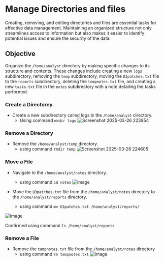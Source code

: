 <h1>Manage Directories and files</h1>

Creating, removing, and editing directories and files are essential tasks for effective data management. Maintaining an organized structure not only streamlines access to information but also makes it easier to identify potential issues and ensure the security of the data.

<h2>Objective</h2>

Organize the `/home/analyst` directory by making specific changes to its structure and contents. These changes include creating a new `logs` subdirectory, removing the `temp` subdirectory, moving the `Q3patches.txt` file to the `reports` subdirectory, deleting the `tempnotes.txt` file, and creating a new `tasks.txt` file in the `notes` subdirectory with a note detailing the tasks performed.

<h3>Create a Directorey</h3>

  - Create a new subdirectory called logs in the `/home/analyst` directory.
    - Using command `mkdir logs`
![Screenshot 2025-03-26 223954](https://github.com/user-attachments/assets/4d021666-9d57-4c15-9f7b-402a0b060c29)

<h3>Remove a Directory</h3>

  - Remove the `/home/analyst/temp` directory.
    - using command `rmdir temp`
![Screenshot 2025-03-26 224605](https://github.com/user-attachments/assets/7a71ecaa-d195-484d-b476-8d19ba8c3915)

<h3>Move a File</h3>

  - Navigate to the `/home/analyst/notes` directory.
    - using command `cd notes`
![image](https://github.com/user-attachments/assets/8f95d254-274e-49d9-8306-fe16ccfaf821)

  - Move the `Q3patches.txt` file from the `/home/analyst/notes` directory to the `/home/analyst/reports` directory.
    - using command `mv Q3patches.txt /home/analyst/reports/`
      
![image](https://github.com/user-attachments/assets/6d024c28-3ac3-4f49-91bb-15720cbb45a4)

Confirmed using command `ls /home/analyst/reports` 

<h3>Remove a File</h3>

  - Remove the `tempnotes.txt` file from the `/home/analyst/notes` directory
    - using command `rm tempnotes.txt`
![image](https://github.com/user-attachments/assets/d3d945cb-696c-4d03-81d6-3553d40c2e32)





